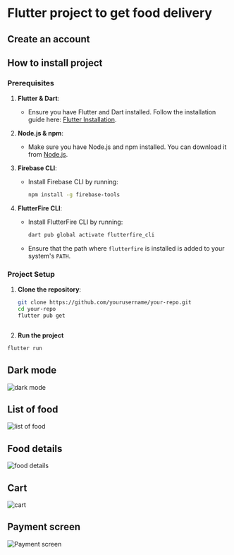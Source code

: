# Flutter project to get food delivery

## Create an account

## How to install project

### Prerequisites

1. **Flutter & Dart**:
   - Ensure you have Flutter and Dart installed. Follow the installation guide here: [Flutter Installation](https://flutter.dev/docs/get-started/install).

2. **Node.js & npm**:
   - Make sure you have Node.js and npm installed. You can download it from [Node.js](https://nodejs.org/).

3. **Firebase CLI**:
   - Install Firebase CLI by running:
     ```sh
     npm install -g firebase-tools
     ```

4. **FlutterFire CLI**:
   - Install FlutterFire CLI by running:
     ```sh
     dart pub global activate flutterfire_cli
     ```
   - Ensure that the path where `flutterfire` is installed is added to your system's `PATH`.

### Project Setup

1. **Clone the repository**:
   ```sh
   git clone https://github.com/yourusername/your-repo.git
   cd your-repo
   flutter pub get
```
```

2. **Run the project**
```sh
flutter run
```

## Dark mode
![dark mode](https://firebasestorage.googleapis.com/v0/b/restaurant-c1447.appspot.com/o/image_2024-06-21_162136635.png?alt=media&token=de1f3ea8-bce2-470a-a692-9f11959eb1e5)

## List of food 
![list of food](https://firebasestorage.googleapis.com/v0/b/restaurant-c1447.appspot.com/o/image_2024-06-21_162248382.png?alt=media&token=b931110e-c27e-4ba3-a9de-1f63b734b54c)

## Food details
![food details](https://firebasestorage.googleapis.com/v0/b/restaurant-c1447.appspot.com/o/image_2024-06-21_163945483.png?alt=media&token=afddda32-bc79-4bd6-a779-a67dbb808c1e)

## Cart
![cart](https://firebasestorage.googleapis.com/v0/b/restaurant-c1447.appspot.com/o/image_2024-06-21_164011660.png?alt=media&token=6d44cb8a-cf51-40cd-99f7-96932171aed4)

## Payment screen
![Payment screen](https://firebasestorage.googleapis.com/v0/b/restaurant-c1447.appspot.com/o/image_2024-06-21_162340541.png?alt=media&token=c9c0fa47-1eac-430e-9870-2c5ac205081c)

